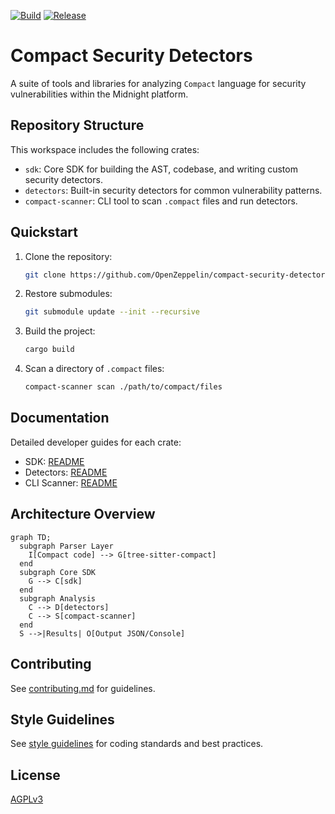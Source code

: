 [![Build](https://github.com/OpenZeppelin/compact-security-detectors-sdk/actions/workflows/build.yml/badge.svg)](https://github.com/OpenZeppelin/compact-security-detectors-sdk/actions/workflows/build.yml)
[![Release](https://github.com/OpenZeppelin/compact-security-detectors-sdk/actions/workflows/release.yml/badge.svg)](https://github.com/OpenZeppelin/compact-security-detectors-sdk/actions/workflows/release.yml)

# Compact Security Detectors

A suite of tools and libraries for analyzing `Compact` language for security vulnerabilities within the Midnight platform.

## Repository Structure

This workspace includes the following crates:

- `sdk`: Core SDK for building the AST, codebase, and writing custom security detectors.
- `detectors`: Built-in security detectors for common vulnerability patterns.
- `compact-scanner`: CLI tool to scan `.compact` files and run detectors.

## Quickstart

1. Clone the repository:
   ```sh
   git clone https://github.com/OpenZeppelin/compact-security-detectors-sdk.git
   ```

2. Restore submodules:
   ```sh
   git submodule update --init --recursive
   ```

3. Build the project:
   ```sh
   cargo build
   ```

4. Scan a directory of `.compact` files:
   ```sh
   compact-scanner scan ./path/to/compact/files
   ```

## Documentation

Detailed developer guides for each crate:

- SDK: [README](./sdk/README.md)
- Detectors: [README](./detectors/README.md)
- CLI Scanner: [README](./compact-scanner/README.md)

## Architecture Overview

```mermaid
graph TD;
  subgraph Parser Layer
    I[Compact code] --> G[tree-sitter-compact]
  end
  subgraph Core SDK
    G --> C[sdk]
  end
  subgraph Analysis
    C --> D[detectors]
    C --> S[compact-scanner]
  end
  S -->|Results| O[Output JSON/Console]
```

## Contributing

See [contributing.md](./contributing.md) for guidelines.

## Style Guidelines

See [style guidelines](./style_guidelines.md) for coding standards and best practices.

## License

[AGPLv3](./LICENSE)
